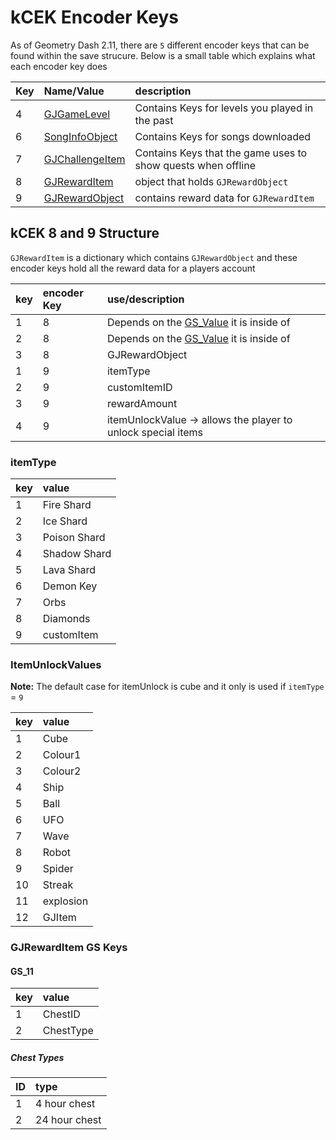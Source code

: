 # kCEK Encoder Keys

As of Geometry Dash 2.11, there are `5` different encoder keys that can be found within the save strucure. Below is a small table which explains what each encoder key does

| Key | Name/Value                     | description |
| :-- | :----------------------------- | :-----------|
| 4   | [GJGameLevel](resources/client/level.md) | Contains Keys for levels you played in the past |
| 6   | [SongInfoObject](resources/server/song) | Contains Keys for songs downloaded |
| 7   | [GJChallengeItem](resources/client/gamesave/quests.md) | Contains Keys that the game uses to show quests when offline |
| 8   | [GJRewardItem](/resources/client/gamesave/kCEK?id=kcek-8-and-9-structure) | object that holds `GJRewardObject` |
| 9   | [GJRewardObject](/resources/client/gamesave/kCEK?id=kcek-8-and-9-structure) | contains reward data for `GJRewardItem` |

## kCEK 8 and 9 Structure

`GJRewardItem` is a dictionary which contains `GJRewardObject` and these encoder keys hold all the reward data for a players account

| key | encoder Key | use/description |
|:----|:------------|:------------|
| 1 | 8 | Depends on the [GS_Value](/resources/client/gamesave/GS_Value) it is inside of | <!--ToDo-->
| 2 | 8 | Depends on the [GS_Value](/resources/client/gamesave/GS_Value) it is inside of |
| 3 | 8 | GJRewardObject |
| 1 | 9 | itemType |
| 2 | 9 | customItemID |
| 3 | 9 | rewardAmount |
| 4 | 9 | itemUnlockValue -> allows the player to unlock special items <!--TODO -> invesitgate GameStatsManager::createSpecialChestItems()--> |

### itemType

| key | value |
|:----|:------|
| 1 | Fire Shard |
| 2 | Ice Shard |
| 3 | Poison Shard |
| 4 | Shadow Shard |
| 5 | Lava Shard |
| 6 | Demon Key |
| 7 | Orbs |
| 8 | Diamonds |
| 9 | customItem |

### ItemUnlockValues

**Note:** The default case for itemUnlock is cube and it only is used if `itemType` = `9`

| key | value |
|:----|:------|
| 1 | Cube |
| 2 | Colour1 |
| 3 | Colour2 |
| 4 | Ship |
| 5 | Ball |
| 6 | UFO |
| 7 | Wave |
| 8 | Robot |
| 9 | Spider |
| 10 | Streak |
| 11 | explosion |
| 12 | GJItem |

### GJRewardItem GS Keys

#### GS_11

| key | value |
|:----|:------------|
| 1 | ChestID | 
| 2 | ChestType | 

##### Chest Types

| ID | type |
|:---|:-----|
| 1 | 4 hour chest |
| 2 | 24 hour chest |